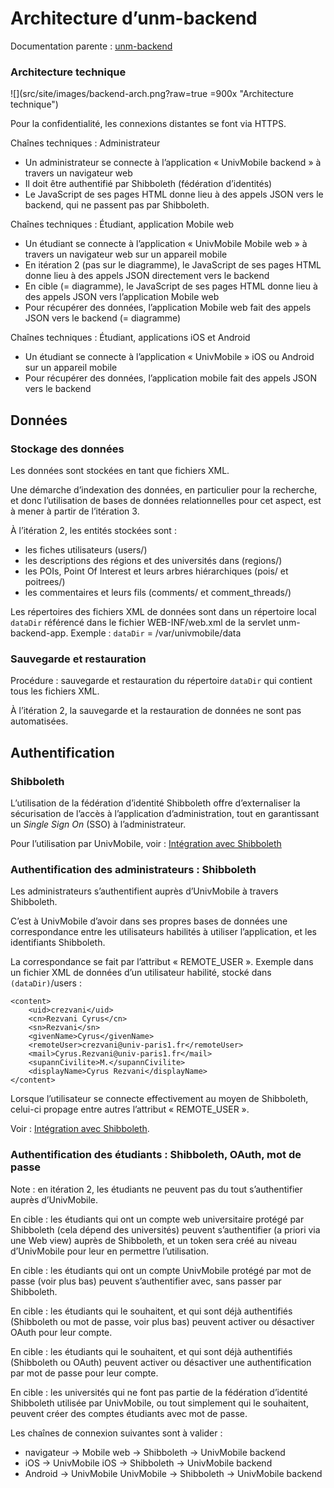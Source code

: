 Architecture d’unm-backend
==========================

Documentation parente : [unm-backend](README.md)

### Architecture technique

![](src/site/images/backend-arch.png?raw=true =900x "Architecture technique")

Pour la confidentialité, les connexions distantes se font via HTTPS.

Chaînes techniques : Administrateur

  * Un administrateur se connecte à l’application « UnivMobile backend » à travers un navigateur web
  * Il doit être authentifié par Shibboleth (fédération d’identités)
  * Le JavaScript de ses pages HTML donne lieu à des appels JSON vers le backend, qui ne passent pas par Shibboleth.

Chaînes techniques : Étudiant, application Mobile web

  * Un étudiant se connecte à l’application « UnivMobile Mobile web » à travers un navigateur web sur un appareil mobile
  * En itération 2 (pas sur le diagramme), le JavaScript de ses pages HTML donne lieu à des appels JSON directement vers le backend
  * En cible (= diagramme), le JavaScript de ses pages HTML donne lieu à des appels JSON vers l’application Mobile web
  * Pour récupérer des données, l’application Mobile web fait des appels JSON vers le backend (= diagramme)
  
Chaînes techniques : Étudiant, applications iOS et Android

  * Un étudiant se connecte à l’application « UnivMobile » iOS ou Android sur un appareil mobile
  * Pour récupérer des données, l’application mobile fait des appels JSON vers le backend

## Données

### Stockage des données

Les données sont stockées en tant que fichiers XML.

Une démarche d’indexation des données, en particulier pour la recherche, et donc l’utilisation de bases de données relationnelles pour cet aspect, est à mener à partir de l’itération 3.

À l’itération 2, les entités stockées sont :

  * les fiches utilisateurs (users/)
  * les descriptions des régions et des universités dans (regions/)
  * les POIs, Point Of Interest et leurs arbres hiérarchiques (pois/ et poitrees/)
  * les commentaires et leurs fils (comments/ et comment_threads/)

Les répertoires des fichiers XML de données sont dans un répertoire local `dataDir` référencé dans le fichier WEB-INF/web.xml de la servlet unm-backend-app. Exemple : `dataDir` = /var/univmobile/data

### Sauvegarde et restauration

Procédure : sauvegarde et restauration du répertoire `dataDir` qui contient tous les fichiers XML.

À l’itération 2, la sauvegarde et la restauration de données ne sont pas automatisées.

## Authentification

### Shibboleth

L’utilisation de la fédération d’identité Shibboleth offre d’externaliser
la sécurisation de l’accès à l’application d’administration,
tout en garantissant un _Single Sign On_ (SSO) à l’administrateur.

Pour l’utilisation par UnivMobile, voir :
[Intégration avec Shibboleth](unm-backend-app/Shibboleth.md)

### Authentification des administrateurs : Shibboleth

Les administrateurs s’authentifient auprès d’UnivMobile à travers Shibboleth.

C’est à UnivMobile d’avoir dans ses propres bases de données une correspondance entre les
utilisateurs habilités à utiliser l’application, et
les identifiants Shibboleth.

La correspondance se fait par l’attribut « REMOTE_USER ». Exemple dans un fichier XML de données d’un utilisateur habilité, stocké dans `(dataDir)`/users :

    <content>
        <uid>crezvani</uid>
        <cn>Rezvani Cyrus</cn>
        <sn>Rezvani</sn>
        <givenName>Cyrus</givenName>
        <remoteUser>crezvani@univ-paris1.fr</remoteUser>
        <mail>Cyrus.Rezvani@univ-paris1.fr</mail>
        <supannCivilite>M.</supannCivilite>
        <displayName>Cyrus Rezvani</displayName>
    </content>
    
Lorsque l’utilisateur se connecte effectivement au moyen de Shibboleth, celui-ci propage entre autres l’attribut « REMOTE_USER ».

Voir : [Intégration avec Shibboleth](unm-backend-app/Shibboleth.md).

### Authentification des étudiants : Shibboleth, OAuth, mot de passe

Note : en itération 2, les étudiants ne peuvent pas du tout
s’authentifier auprès d’UnivMobile.

En cible : les étudiants qui ont un compte web universitaire protégé par Shibboleth (cela dépend des universités) peuvent s’authentifier (a priori via une Web view) auprès de Shibboleth, et un token sera créé au niveau d’UnivMobile pour leur en permettre l’utilisation.

En cible : les étudiants qui ont un compte UnivMobile protégé par mot de passe (voir plus bas) peuvent s’authentifier avec, sans passer par Shibboleth.

En cible : les étudiants qui le souhaitent, et qui sont déjà authentifiés (Shibboleth ou mot de passe, voir plus bas) peuvent activer ou désactiver OAuth pour leur compte.

En cible : les étudiants qui le souhaitent, et qui sont déjà authentifiés (Shibboleth ou OAuth) peuvent activer ou désactiver une authentification par mot de passe pour leur compte.

En cible : les universités qui ne font pas partie de la fédération d’identité Shibboleth utilisée par UnivMobile, ou tout simplement qui le souhaitent, peuvent créer des comptes étudiants avec mot de passe.

Les chaînes de connexion suivantes sont à valider :

  * navigateur → Mobile web → Shibboleth → UnivMobile backend
  * iOS → UnivMobile iOS → Shibboleth → UnivMobile backend
  * Android → UnivMobile UnivMobile → Shibboleth → UnivMobile backend
  
  